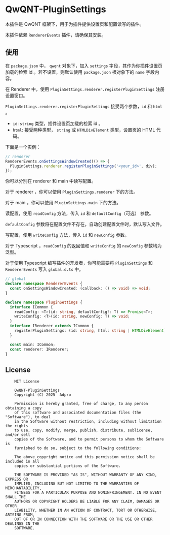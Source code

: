 # QwQNT-PluginSettings

本插件是 QwQNT 框架下，用于为插件提供设置页和配置读写的插件。

本插件依赖 `RendererEvents` 插件，请确保其安装。

## 使用

在 `package.json` 中， `qwqnt` 对象下，加入 `settings` 字段，其作为你插件设置页加载的检索 id 。若不设置，则默认使用 `package.json` 根对象下的 `name` 字段内容。

在 Renderer 中，使用 `PluginSettings.renderer.registerPluginSettings` 注册设置窗口。

`PluginSettings.renderer.registerPluginSettings` 接受两个参数，`id` 和 `html` 。

- `id`: `string` 类型，插件设置页加载的检索 id 。
- `html`: 接受两种类型， `string` 或 `HTMLDivElement` 类型，设置页的 HTML 代码。

下面是一个实例：

```typescript
// renderer
RendererEvents.onSettingsWindowCreated(() => {
  PluginSettings.renderer.registerPluginSettings('<your_id>', div);
});
```

你可以分别在 renderer 和 main 中读写配置。

对于 renderer ，你可以使用 `PluginSettings.renderer` 下的方法。

对于 main ，你可以使用 `PluginSettings.main` 下的方法。

读配置，使用 `readConfig` 方法，传入 `id` 和 `defaultConfig`（可选） 参数。

`defaultConfig` 参数将在配置文件不存在，自动创建配置文件时，默认写入文件。

写配置，使用 `writeConfig` 方法，传入 `id` 和 `newConfig` 参数。

对于 Typescript ，`readConfig` 的返回值和 `writeConfig` 的 `newConfig` 参数均为泛型。

对于使用 Typescript 编写插件的开发者，你可能需要将 `PluginSettings` 和 `RendererEvents` 写入 `global.d.ts` 中。

```typescript
// global
declare namespace RendererEvents {
  const onSettingsWindowCreated: (callback: () => void) => void;
}

declare namespace PluginSettings {
  interface ICommon {
    readConfig: <T>(id: string, defaultConfig?: T) => Promise<T>;
    writeConfig: <T>(id: string, newConfig: T) => void;
  }
  interface IRenderer extends ICommon {
    registerPluginSettings: (id: string, html: string | HTMLDivElement) => void;
  }

  const main: ICommon;
  const renderer: IRenderer;
}
```

## License
```
    MIT License

    QwQNT-PluginSettings
    Copyright (C) 2025  Adpro

    Permission is hereby granted, free of charge, to any person obtaining a copy
    of this software and associated documentation files (the "Software"), to deal
    in the Software without restriction, including without limitation the rights
    to use, copy, modify, merge, publish, distribute, sublicense, and/or sell
    copies of the Software, and to permit persons to whom the Software is
    furnished to do so, subject to the following conditions:

    The above copyright notice and this permission notice shall be included in all
    copies or substantial portions of the Software.

    THE SOFTWARE IS PROVIDED "AS IS", WITHOUT WARRANTY OF ANY KIND, EXPRESS OR
    IMPLIED, INCLUDING BUT NOT LIMITED TO THE WARRANTIES OF MERCHANTABILITY,
    FITNESS FOR A PARTICULAR PURPOSE AND NONINFRINGEMENT. IN NO EVENT SHALL THE
    AUTHORS OR COPYRIGHT HOLDERS BE LIABLE FOR ANY CLAIM, DAMAGES OR OTHER
    LIABILITY, WHETHER IN AN ACTION OF CONTRACT, TORT OR OTHERWISE, ARISING FROM,
    OUT OF OR IN CONNECTION WITH THE SOFTWARE OR THE USE OR OTHER DEALINGS IN THE
    SOFTWARE.
```